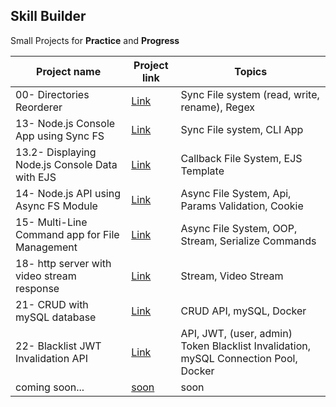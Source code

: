 ## **Skill Builder**

Small Projects for **Practice** and **Progress**

| Project name                                   | Project link                                                                                                                                                       | Topics                                                                              |
| ---------------------------------------------- | ------------------------------------------------------------------------------------------------------------------------------------------------------------------ | ----------------------------------------------------------------------------------- |
| 00- Directories Reorderer                      | [Link](https://github.com/mAbdullah821/small-projects-to-understand-nodeJS/tree/master/00-%20Directories%20Reorderer)                                              | Sync File system (read, write, rename), Regex                                       |
| 13- Node.js Console App using Sync FS          | [Link](https://github.com/mAbdullah821/small-projects-to-understand-nodeJS/tree/master/13-%20%5BProject%5D%20Node.js%20Console%20App%20using%20Sync%20FS)          | Sync File system, CLI App                                                           |
| 13.2- Displaying Node.js Console Data with EJS | [Link](https://github.com/mAbdullah821/small-projects-to-understand-nodeJS/tree/master/13.2-%20%5BProject%5D%20Displaying%20Node.js%20Console%20Data%20with%20EJS) | Callback File System, EJS Template                                                  |
| 14- Node.js API using Async FS Module          | [Link](https://github.com/mAbdullah821/small-projects-to-understand-nodeJS/tree/master/14-%20%5BProject%5D%20Node.js%20API%20using%20Async%20FS%20Module)          | Async File System, Api, Params Validation, Cookie                                   |
| 15- Multi-Line Command app for File Management | [Link](https://github.com/mAbdullah821/small-projects-to-understand-nodeJS/tree/master/15-%20%5BProject%5D%20Multi-Line%20Command%20app%20for%20File%20Management) | Async File System, OOP, Stream, Serialize Commands                                  |
| 18- http server with video stream response     | [Link](https://github.com/mAbdullah821/small-projects-to-understand-nodeJS/tree/master/18-%20%5BProject%5D%20http%20server%20with%20video%20stream%20response)     | Stream, Video Stream                                                                |
| 21- CRUD with mySQL database                   | [Link](https://github.com/mAbdullah821/small-projects-to-understand-nodeJS/tree/master/21-%20%5BProject%5D%20CRUD%20with%20mySQL%20database)                       | CRUD API, mySQL, Docker                                                             |
| 22- Blacklist JWT Invalidation API             | [Link](https://github.com/mAbdullah821/small-projects-to-understand-nodeJS/tree/master/22-%20%5BProject%5D%20Blacklist%20JWT%20Invalidation%20API)                 | API, JWT, (user, admin) Token Blacklist Invalidation, mySQL Connection Pool, Docker |
| coming soon...                                 | [soon]()                                                                                                                                                           | soon                                                                                |
